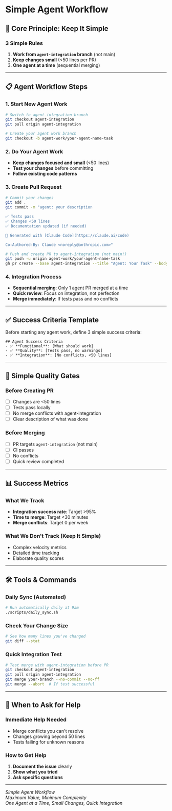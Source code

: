 # Simple Agent Workflow

## 🎯 **Core Principle: Keep It Simple**

### **3 Simple Rules**
1. **Work from `agent-integration` branch** (not main)
2. **Keep changes small** (<50 lines per PR)
3. **One agent at a time** (sequential merging)

---

## **📋 Agent Workflow Steps**

### **1. Start New Agent Work**
```bash
# Switch to agent-integration branch
git checkout agent-integration
git pull origin agent-integration

# Create your agent work branch
git checkout -b agent-work/your-agent-name-task
```

### **2. Do Your Agent Work**
- **Keep changes focused and small** (<50 lines)
- **Test your changes** before committing
- **Follow existing code patterns**

### **3. Create Pull Request**
```bash
# Commit your changes
git add .
git commit -m "agent: your description

✅ Tests pass
✅ Changes <50 lines  
✅ Documentation updated (if needed)

🤖 Generated with [Claude Code](https://claude.ai/code)

Co-Authored-By: Claude <noreply@anthropic.com>"

# Push and create PR to agent-integration (not main!)
git push -u origin agent-work/your-agent-name-task
gh pr create --base agent-integration --title "Agent: Your Task" --body "Brief description"
```

### **4. Integration Process**
- **Sequential merging**: Only 1 agent PR merged at a time
- **Quick review**: Focus on integration, not perfection
- **Merge immediately**: If tests pass and no conflicts

---

## **✅ Success Criteria Template**

Before starting any agent work, define 3 simple success criteria:

```
## Agent Success Criteria
- ✅ **Functional**: [What should work]
- ✅ **Quality**: [Tests pass, no warnings]  
- ✅ **Integration**: [No conflicts, <50 lines]
```

---

## **🚦 Simple Quality Gates**

### **Before Creating PR**
- [ ] Changes are <50 lines
- [ ] Tests pass locally
- [ ] No merge conflicts with agent-integration
- [ ] Clear description of what was done

### **Before Merging**
- [ ] PR targets `agent-integration` (not main)
- [ ] CI passes
- [ ] No conflicts
- [ ] Quick review completed

---

## **📊 Success Metrics**

### **What We Track**
- **Integration success rate**: Target >95%
- **Time to merge**: Target <30 minutes
- **Merge conflicts**: Target 0 per week

### **What We Don't Track (Keep It Simple)**
- Complex velocity metrics
- Detailed time tracking
- Elaborate quality scores

---

## **🛠️ Tools & Commands**

### **Daily Sync (Automated)**
```bash
# Run automatically daily at 9am
./scripts/daily_sync.sh
```

### **Check Your Change Size**
```bash
# See how many lines you've changed
git diff --stat
```

### **Quick Integration Test**
```bash
# Test merge with agent-integration before PR
git checkout agent-integration
git pull origin agent-integration
git merge your-branch --no-commit --no-ff
git merge --abort  # If test successful
```

---

## **🎯 When to Ask for Help**

### **Immediate Help Needed**
- Merge conflicts you can't resolve
- Changes growing beyond 50 lines
- Tests failing for unknown reasons

### **How to Get Help**
1. **Document the issue** clearly
2. **Show what you tried** 
3. **Ask specific questions**

---

*Simple Agent Workflow*  
*Maximum Value, Minimum Complexity*  
*One Agent at a Time, Small Changes, Quick Integration*